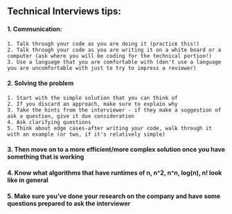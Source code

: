 
## Technical Interviews tips:

#### 1. Communication: 
    1. Talk through your code as you are doing it (practice this!)  
    2. Talk through your code as you are writing it on a white board or a computer (ask where you will be coding for the technical portion!)  
    3. Use a language that you are comfortable with (don't use a language you are uncomfortable with just to try to impress a reviewer)  
#### 2. Solving the problem 
    1. Start with the simple solution that you can think of
    2. If you discard an approach, make sure to explain why
    3. Take the hints from the interviewer - if they make a suggestion of ask a question, give it due consideration
    4. Ask clarifying questions
    5. Think about edge cases-after writing your code, walk through it with an example (or two, if it's relatively simple)
#### 3. Then move on to a more efficient/more complex solution once you have something that is working
#### 4. Know what algorithms that have runtimes of n, n^2, n^n, log(n), n! look like in general
#### 5. Make sure you've done your research on the company and have some questions prepared to ask the interviewer




